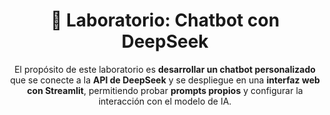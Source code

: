 <h1 align="center">🧪 Laboratorio: Chatbot con DeepSeek</h1>

<p align="center">
  El propósito de este laboratorio es <b>desarrollar un chatbot personalizado</b> que se conecte a la <b>API de DeepSeek</b> y se despliegue en una <b>interfaz web con Streamlit</b>, permitiendo probar <b>prompts propios</b> y configurar la interacción con el modelo de IA.
</p>

